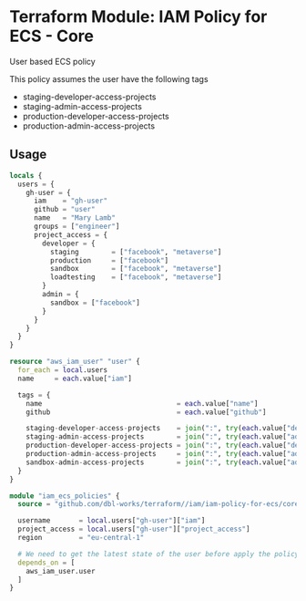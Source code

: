 # Terraform Module: IAM Policy for ECS - Core

User based ECS policy

This policy assumes the user have the following tags

- staging-developer-access-projects
- staging-admin-access-projects
- production-developer-access-projects
- production-admin-access-projects

## Usage

```terraform
locals {
  users = {
    gh-user = {
      iam    = "gh-user"
      github = "user"
      name   = "Mary Lamb"
      groups = ["engineer"]
      project_access = {
        developer = {
          staging        = ["facebook", "metaverse"]
          production     = ["facebook"]
          sandbox        = ["facebook", "metaverse"]
          loadtesting    = ["facebook", "metaverse"]
        }
        admin = {
          sandbox = ["facebook"]
        }
      }
    }
  }
}

resource "aws_iam_user" "user" {
  for_each = local.users
  name     = each.value["iam"]

  tags = {
    name                                 = each.value["name"]
    github                               = each.value["github"]

    staging-developer-access-projects    = join(":", try(each.value["developer"]["staging"], []))
    staging-admin-access-projects        = join(":", try(each.value["admin"]["staging"], []))
    production-developer-access-projects = join(":", try(each.value["developer"]["production"], []))
    production-admin-access-projects     = join(":", try(each.value["admin"]["production"], []))
    sandbox-admin-access-projects        = join(":", try(each.value["admin"]["sandbox"], []))
  }
}

module "iam_ecs_policies" {
  source = "github.com/dbl-works/terraform//iam/iam-policy-for-ecs/core?ref=v2022.05.18"

  username       = local.users["gh-user"]["iam"]
  project_access = local.users["gh-user"]["project_access"]
  region         = "eu-central-1"

  # We need to get the latest state of the user before apply the policy
  depends_on = [
    aws_iam_user.user
  ]
}
```
